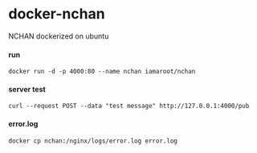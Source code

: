 # docker-nchan
NCHAN dockerized on ubuntu

#### run
```
docker run -d -p 4000:80 --name nchan iamaroot/nchan
```

#### server test
```
curl --request POST --data "test message" http://127.0.0.1:4000/pub
```

#### error.log
```
docker cp nchan:/nginx/logs/error.log error.log
```
